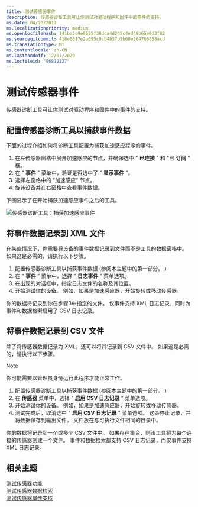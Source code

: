```yaml
---
title: 测试传感器事件
description: 传感器诊断工具可让你测试对驱动程序和固件中的事件的支持。
ms.date: 04/20/2017
ms.localizationpriority: medium
ms.openlocfilehash: 141ba5c9e9555f38dca4d245c4ed49b65e0d3f82
ms.sourcegitcommit: 418e6617e2a695c9cb4b37b5b60e264760858acd
ms.translationtype: MT
ms.contentlocale: zh-CN
ms.lasthandoff: 12/07/2020
ms.locfileid: "96812127"
---
```

# <a name="testing-sensor-events"></a>测试传感器事件


传感器诊断工具可让你测试对驱动程序和固件中的事件的支持。
 

## <a name="configuring-the-sensor-diagnostic-tool-to-capture-event-data"></a>配置传感器诊断工具以捕获事件数据


下面的过程介绍如何将诊断工具配置为捕获加速感应程序的事件。

1.  在左传感器窗格中展开加速感应的节点，并确保选中 " **已连接** " 和 "已 **订阅** " 框。
2.  在 " **事件** " 菜单中，验证是否选中了 " **显示事件** "。
3.  选择左窗格中的 "加速感应" 节点。
4.  旋转设备并在右窗格中查看事件数据。

下图显示了在开始捕获加速感应事件之后的工具。

![传感器诊断工具：捕获加速感应事件](images/sdt-events.png)


## <a name="logging-event-data-to-an-xml-file"></a>将事件数据记录到 XML 文件


在某些情况下，你需要将设备的事件数据记录到文件而不是工具的数据窗格中。 如果这是必需的，请执行以下步骤。

1.  配置传感器诊断工具以捕获事件数据 (参阅本主题中的第一部分。 ) 
2.  在 " **事件** " 菜单中，选择 " **日志事件** " 菜单选项。
3.  在出现的对话框中，指定日志文件的名称及其位置。
4.  开始测试你的设备。 例如，如果是加速感应器，开始旋转或移动传感器。

你的数据将记录到你在步骤3中指定的文件。 仅事件支持 XML 日志记录，同时为事件和数据检索启用了 CSV 日志记录。

## <a name="logging-event-data-to-a-csv-file"></a>将事件数据记录到 CSV 文件


除了将传感器数据记录为 XML，还可以将其记录到 CSV 文件中。 如果这是必需的，请执行以下步骤。 

> [!NOTE]
> 你可能需要以管理员身份运行此程序才能正常工作。

1.  配置传感器诊断工具以捕获事件数据 (参阅本主题中的第一部分。 ) 
2.  在 **传感器** 菜单中，选择 " **启用 CSV 日志记录** " 菜单选项。
3.  开始测试你的设备。 例如，如果是加速感应器，开始旋转或移动传感器。
4.  测试完成后，取消选中 " **启用 CSV 日志记录** " 菜单选项。 这会停止记录，并将数据保存到输出文件。 文件放在与可执行文件相同的目录中。

你的数据将记录到一个或多个 CSV 文件中。 如果存在集合，则该工具将为每个连接的传感器创建一个文件。 事件和数据检索都支持 CSV 日志记录，而仅事件支持 XML 日志记录。

## <a name="related-topics"></a>相关主题
[测试传感器功能](testing-sensor-functionality.md)  
[测试传感器数据检索](testing-sensor-properties.md)  
[测试传感器属性支持](testing-and-logging-sensor-data.md)  



